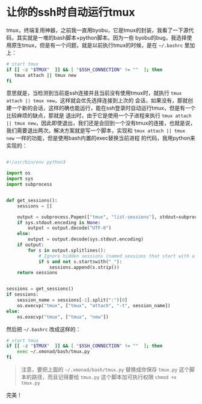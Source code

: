 # 让你的ssh时自动运行tmux

tmux，终端复用神器，之前我一直用byobu，它是tmux的封装，我看了一下源代码，其实就是一堆的bash脚本+python脚本。因为一些
byobu的bug，我选择使用原生tmux，但是有一个问题，就是以前执行tmux的时候，是在 `~/.bashrc` 里加上：

```bash
# start tmux
if [[ -z "$TMUX"  ]] && [ "$SSH_CONNECTION" != ""  ]; then
   tmux attach || tmux new
fi
```

意思就是，当检测到当前是ssh连接并且当前没有使用tmux时，就执行 `tmux attach || tmux new`，这样就会优先选择连接到上次的
会话，如果没有，那就创建一个新的会话，这样的确也能运行，能在ssh登录时自动运行tmux，但是有一个比较麻烦的缺点，那就是
退出时，由于它是使用一个子进程来执行 `tmux attach || tmux new`，因此即使退出，我们还是会回到一个没有tmux的连接，也就是说，
我们需要退出两次。解决方案就是写一个脚本，实现和 `tmux attach || tmux new` 一样的功能，但是使用bash内置的exec替换当前进程
的代码，我用python来实现的：

```python

#!/usr/bin/env python3

import os
import sys
import subprocess


def get_sessions():
    sessions = []

    output = subprocess.Popen(["tmux", "list-sessions"], stdout=subprocess.PIPE).communicate()[0]
    if sys.stdout.encoding is None:
        output = output.decode("UTF-8")
    else:
        output = output.decode(sys.stdout.encoding)
    if output:
        for s in output.splitlines():
            # Ignore hidden sessions (named sessions that start with a "_")
            if s and not s.startswith("_"):
                sessions.append(s.strip())
    return sessions


sessions = get_sessions()
if sessions:
    session_name = sessions[-1].split(":")[0]
    os.execvp("tmux", ["tmux", "attach", "-t", session_name])
else:
    os.execvp("tmux", ["tmux", "new"])
```

然后把 `~/.bashrc` 改成这样的：

```bash
# start tmux
if [[ -z "$TMUX"  ]] && [ "$SSH_CONNECTION" != ""  ]; then
    exec ~/.xmonad/bash/tmux.py
fi
```

> 注意，要把上面的 `~/.xmonad/bash/tmux.py` 替换成你保存 `tmux.py` 这个脚本的路径，而且记得要给 `tmux.py`
> 这个脚本加可执行权限 `chmod +x tmux.py`

完美！

